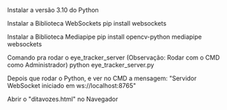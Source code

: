 Instalar a versão 3.10 do Python

Instalar a Biblioteca WebSockets
pip install websockets

Instalar a Biblioteca Mediapipe
pip install opencv-python mediapipe websockets

Comando pra rodar o eye_tracker_server (Observação: Rodar com o CMD como Administrador)
python eye_tracker_server.py

Depois que rodar o Python, e ver no CMD a mensagem:
"Servidor WebSocket iniciado em ws://localhost:8765"

Abrir o "ditavozes.html" no Navegador
